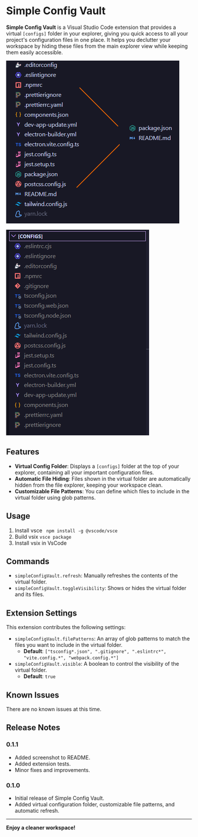 # Simple Config Vault

**Simple Config Vault** is a Visual Studio Code extension that provides a virtual `[configs]` folder in your explorer, giving you quick access to all your project's configuration files in one place. It helps you declutter your workspace by hiding these files from the main explorer view while keeping them easily accessible.

![readme image](https://github.com/PineappleUFO/SimpleConfigVault/blob/master/src/readme_img.png?raw=true)

![readme image 2](https://github.com/PineappleUFO/SimpleConfigVault/blob/master/src/readme_img2.png?raw=true)
## Features

-   **Virtual Config Folder**: Displays a `[configs]` folder at the top of your explorer, containing all your important configuration files.
-   **Automatic File Hiding**: Files shown in the virtual folder are automatically hidden from the file explorer, keeping your workspace clean.
-   **Customizable File Patterns**: You can define which files to include in the virtual folder using glob patterns.

## Usage

1. Install vsce ` npm install -g @vscode/vsce`
2. Build vsix `vsce package`
3. Install vsix in VsCode


## Commands

-   `simpleConfigVault.refresh`: Manually refreshes the contents of the virtual folder.
-   `simpleConfigVault.toggleVisibility`: Shows or hides the virtual folder and its files.

## Extension Settings

This extension contributes the following settings:

-   `simpleConfigVault.filePatterns`: An array of glob patterns to match the files you want to include in the virtual folder.
    -   **Default**: `["tsconfig*.json", ".gitignore", ".eslintrc*", "vite.config.*", "webpack.config.*"]`
-   `simpleConfigVault.visible`: A boolean to control the visibility of the virtual folder.
    -   **Default**: `true`

## Known Issues

There are no known issues at this time.

## Release Notes

### 0.1.1

-   Added screenshot to README.
-   Added extension tests.
-   Minor fixes and improvements.

### 0.1.0

-   Initial release of Simple Config Vault.
-   Added virtual configuration folder, customizable file patterns, and automatic refresh.

---

**Enjoy a cleaner workspace!**
